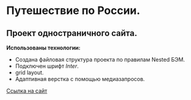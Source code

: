 # Путешествие по России.
## Проект одностраничного сайта. 

**Использованы технологии:**
- Создана файловая структура проекта по правилам Nested БЭМ. 
- Подключен шрифт *Inter*.
- grid layout.
- Адаптивная верстка с помощью медиазапросов.

[Ссылка на сайт](https://github.com/Milagelrud/russian-travel)